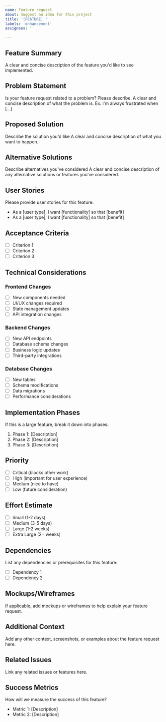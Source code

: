 ```yaml
---
name: Feature request
about: Suggest an idea for this project
title: '[FEATURE] '
labels: 'enhancement'
assignees: ''

---
```


## Feature Summary
A clear and concise description of the feature you'd like to see implemented.

## Problem Statement
Is your feature request related to a problem? Please describe.
A clear and concise description of what the problem is. Ex. I'm always frustrated when [...]

## Proposed Solution
Describe the solution you'd like
A clear and concise description of what you want to happen.

## Alternative Solutions
Describe alternatives you've considered
A clear and concise description of any alternative solutions or features you've considered.

## User Stories
Please provide user stories for this feature:
- As a [user type], I want [functionality] so that [benefit]
- As a [user type], I want [functionality] so that [benefit]

## Acceptance Criteria
- [ ] Criterion 1
- [ ] Criterion 2
- [ ] Criterion 3

## Technical Considerations
### Frontend Changes
- [ ] New components needed
- [ ] UI/UX changes required
- [ ] State management updates
- [ ] API integration changes

### Backend Changes
- [ ] New API endpoints
- [ ] Database schema changes
- [ ] Business logic updates
- [ ] Third-party integrations

### Database Changes
- [ ] New tables
- [ ] Schema modifications
- [ ] Data migrations
- [ ] Performance considerations

## Implementation Phases
If this is a large feature, break it down into phases:
1. Phase 1: [Description]
2. Phase 2: [Description]
3. Phase 3: [Description]

## Priority
- [ ] Critical (blocks other work)
- [ ] High (important for user experience)
- [ ] Medium (nice to have)
- [ ] Low (future consideration)

## Effort Estimate
- [ ] Small (1-2 days)
- [ ] Medium (3-5 days)
- [ ] Large (1-2 weeks)
- [ ] Extra Large (2+ weeks)

## Dependencies
List any dependencies or prerequisites for this feature:
- [ ] Dependency 1
- [ ] Dependency 2

## Mockups/Wireframes
If applicable, add mockups or wireframes to help explain your feature request.

## Additional Context
Add any other context, screenshots, or examples about the feature request here.

## Related Issues
Link any related issues or features here.

## Success Metrics
How will we measure the success of this feature?
- Metric 1: [Description]
- Metric 2: [Description]
